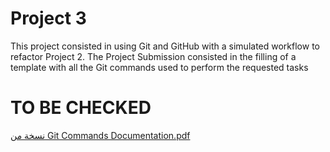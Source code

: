 # Project 3 
This project consisted in using Git and GitHub with a simulated workflow to refactor Project 2.
The Project Submission consisted in the filling of a template with all the Git commands used to perform the requested tasks

# TO BE CHECKED
[نسخة من Git Commands Documentation.pdf](https://github.com/Maha1997April/Udacity-programming-for-Data-Science-using-Python-Nanodegree/files/7079315/Git.Commands.Documentation.pdf)
